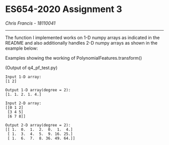 # ES654-2020 Assignment 3

*Chris Francis* - *18110041*

------
The function I implemented works on 1-D numpy arrays as indicated in the README and also additionally handles 2-D numpy arrays as shown in the example below:

Examples showing the working of PolynomialFeatures.transform() 

(Output of q4_pf_test.py)
```
Input 1-D array:
[1 2]

Output 1-D array(degree = 2):
[1. 1. 2. 1. 4.]

Input 2-D array:
[[0 1 2]
 [3 4 5]
 [6 7 8]]

Output 2-D array(degree = 2):
[[ 1.  0.  1.  2.  0.  1.  4.]
 [ 1.  3.  4.  5.  9. 16. 25.]
 [ 1.  6.  7.  8. 36. 49. 64.]]
```

